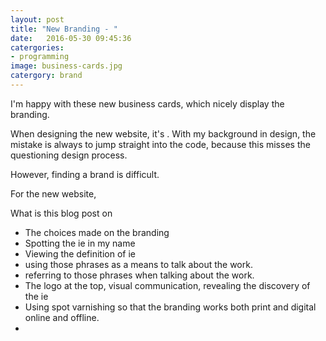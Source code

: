 ```yaml
---
layout: post
title: "New Branding - "
date:   2016-05-30 09:45:36
catergories:
- programming
image: business-cards.jpg
catergory: brand
---
```


I'm happy with these new business cards, which nicely display the branding.

When designing the new website, it's . With my background in design, the mistake is always to jump straight into the code, because this misses the questioning design process.

However, finding a brand is difficult. 

For the new website,

What is this blog post on
* The choices made on the branding
* Spotting the ie in my name
* Viewing the definition of ie
* using those phrases as a means to talk about the work.
* referring to those phrases when talking about the work.
* The logo at the top, visual communication, revealing the discovery of the ie
* Using spot varnishing so that the branding works both print and digital online and offline.
*
